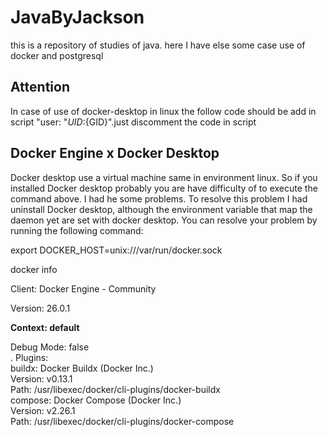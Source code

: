 # JavaByJackson 

this is a repository of studies of java. here I have else some case use of docker and postgresql  

## Attention  

In case of use of docker-desktop in linux the follow code should be add in script "user: "${UID}:${GID}".just discomment the code in script 

## Docker Engine x Docker Desktop

Docker desktop use a virtual machine same in environment linux. So if you installed Docker desktop probably you are have difficulty of to execute the command above.
I had he some problems. To resolve this problem I had uninstall Docker desktop, although the environment variable that map the daemon yet are set with docker desktop.
You can resolve your problem by running the following command:   


export DOCKER_HOST=unix:///var/run/docker.sock

docker info

Client: Docker Engine - Community  

 Version:    26.0.1  

 **Context:    default**  

 Debug Mode: false  
. Plugins:   
  buildx: Docker Buildx (Docker Inc.)  
    Version:  v0.13.1  
    Path:     /usr/libexec/docker/cli-plugins/docker-buildx  
  compose: Docker Compose (Docker Inc.)  
    Version:  v2.26.1  
    Path:     /usr/libexec/docker/cli-plugins/docker-compose  


